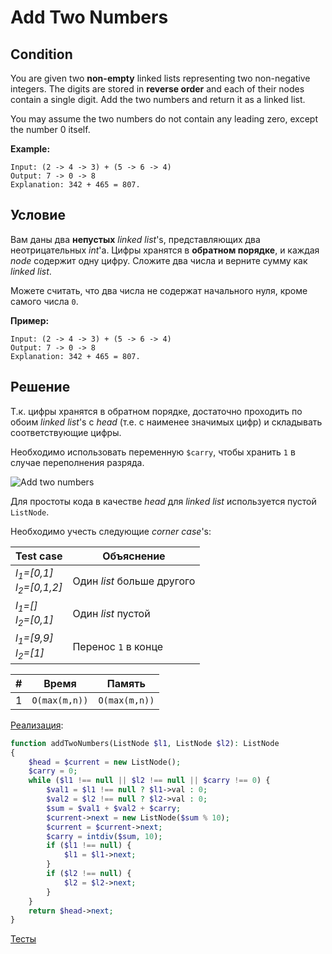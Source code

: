 # Add Two Numbers

## Condition

You are given two **non-empty** linked lists representing two non-negative integers. The digits are stored in **reverse order** and each of their nodes contain a single digit. Add the two numbers and return it as a linked list.

You may assume the two numbers do not contain any leading zero, except the number 0 itself.

**Example:**

```
Input: (2 -> 4 -> 3) + (5 -> 6 -> 4)
Output: 7 -> 0 -> 8
Explanation: 342 + 465 = 807.
```

## Условие

Вам даны два **непустых** *linked list*'s, представляющих два неотрицательных *int*'а. Цифры хранятся в **обратном порядке**, и каждая *node* содержит одну цифру. Сложите два числа и верните сумму как *linked list*.

Можете считать, что два числа не содержат начального нуля, кроме самого числа `0`.

**Пример:**

```
Input: (2 -> 4 -> 3) + (5 -> 6 -> 4)
Output: 7 -> 0 -> 8
Explanation: 342 + 465 = 807.
```

## Решение

Т.к. цифры хранятся в обратном порядке, достаточно проходить по обоим *linked list*'s с *head* (т.е. с наименее значимых цифр) и складывать соответствующие цифры. 

Необходимо использовать переменную `$carry`, чтобы хранить `1` в случае переполнения разряда.



![Add two numbers](https://parshikovpavel.github.io/img/algorithmicProblems/add_two_numbers.svg)



Для простоты кода в качестве *head* для *linked list* используется пустой `ListNode`. 

Необходимо учесть следующие *corner case*'s:

| Test case                                         | Объяснение                 |
| ------------------------------------------------- | -------------------------- |
| *l<sub>1</sub>=[0,1]*<br/>*l<sub>2</sub>=[0,1,2]* | Один *list* больше другого |
| *l<sub>1</sub>=[]<br/>l<sub>2</sub>=[0,1]*        | Один *list* пустой         |
| *l<sub>1</sub>=[9,9]<br/>l<sub>2</sub>=[1]*       | Перенос `1` в конце        |

| #    | Время         | Память        |
| ---- | ------------- | ------------- |
| 1    | `O(max(m,n))` | `O(max(m,n))` |

[Реализация](Solution.php):

```php
function addTwoNumbers(ListNode $l1, ListNode $l2): ListNode
{
    $head = $current = new ListNode();
    $carry = 0;
    while ($l1 !== null || $l2 !== null || $carry !== 0) {
        $val1 = $l1 !== null ? $l1->val : 0;
        $val2 = $l2 !== null ? $l2->val : 0;
        $sum = $val1 + $val2 + $carry;
        $current->next = new ListNode($sum % 10);
        $current = $current->next;
        $carry = intdiv($sum, 10);
        if ($l1 !== null) {
            $l1 = $l1->next;
        }
        if ($l2 !== null) {
            $l2 = $l2->next;
        }
    }
    return $head->next;
}
```

[Тесты](./../../tests/AddTwoNumbers/SolutionTest.php)

